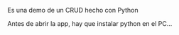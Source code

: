 Es una demo de un CRUD hecho con Python

Antes de abrir la app, hay que instalar python en el PC...
